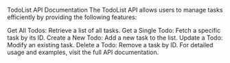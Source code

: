 TodoList API Documentation
The TodoList API allows users to manage tasks efficiently by providing the following features:

Get All Todos: Retrieve a list of all tasks.
Get a Single Todo: Fetch a specific task by its ID.
Create a New Todo: Add a new task to the list.
Update a Todo: Modify an existing task.
Delete a Todo: Remove a task by ID.
For detailed usage and examples, visit the full API documentation.
